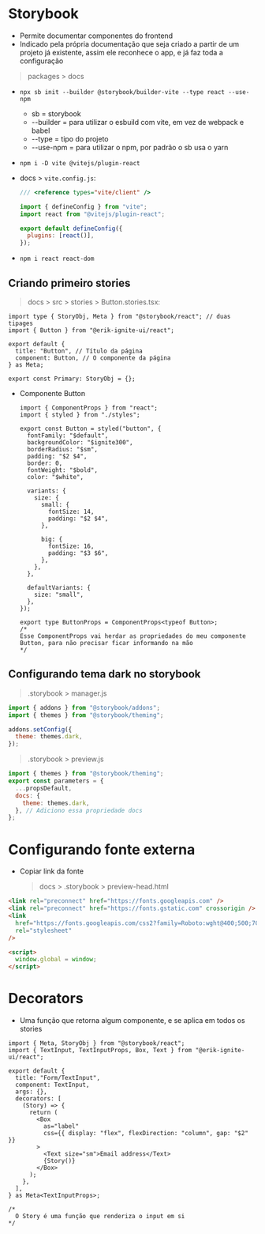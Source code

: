 # Storybook

- Permite documentar componentes do frontend
- Indicado pela própria documentação que seja criado a partir de um projeto já existente, assim ele reconhece o app, e
  já faz toda a configuração

> packages > docs

- `npx sb init --builder @storybook/builder-vite --type react --use-npm`
  - sb = storybook
  - --builder = para utilizar o esbuild com vite, em vez de webpack e babel
  - --type = tipo do projeto
  - --use-npm = para utilizar o npm, por padrão o sb usa o yarn
- `npm i -D vite @vitejs/plugin-react`
- docs > `vite.config.js`:

  ```js
  /// <reference types="vite/client" />

  import { defineConfig } from "vite";
  import react from "@vitejs/plugin-react";

  export default defineConfig({
    plugins: [react()],
  });
  ```

- `npm i react react-dom`

## Criando primeiro stories

> docs > src > stories > Button.stories.tsx:

```tsx
import type { StoryObj, Meta } from "@storybook/react"; // duas tipages
import { Button } from "@erik-ignite-ui/react";

export default {
  title: "Button", // Título da página
  component: Button, // O componente da página
} as Meta;

export const Primary: StoryObj = {};
```

- Componente Button

  ```tsx
  import { ComponentProps } from "react";
  import { styled } from "./styles";

  export const Button = styled("button", {
    fontFamily: "$default",
    backgroundColor: "$ignite300",
    borderRadius: "$sm",
    padding: "$2 $4",
    border: 0,
    fontWeight: "$bold",
    color: "$white",

    variants: {
      size: {
        small: {
          fontSize: 14,
          padding: "$2 $4",
        },

        big: {
          fontSize: 16,
          padding: "$3 $6",
        },
      },
    },

    defaultVariants: {
      size: "small",
    },
  });

  export type ButtonProps = ComponentProps<typeof Button>;
  /*
  Esse ComponentProps vai herdar as propriedades do meu componente Button, para não precisar ficar informando na mão
  */
  ```

## Configurando tema dark no storybook

> .storybook > manager.js

```js
import { addons } from "@storybook/addons";
import { themes } from "@storybook/theming";

addons.setConfig({
  theme: themes.dark,
});
```

> .storybook > preview.js

```js
import { themes } from "@storybook/theming";
export const parameters = {
  ...propsDefault,
  docs: {
    theme: themes.dark,
  }, // Adiciono essa propriedade docs
};
```

# Configurando fonte externa

- Copiar link da fonte
  > docs > .storybook > preview-head.html

```html
<link rel="preconnect" href="https://fonts.googleapis.com" />
<link rel="preconnect" href="https://fonts.gstatic.com" crossorigin />
<link
  href="https://fonts.googleapis.com/css2?family=Roboto:wght@400;500;700&display=swap"
  rel="stylesheet"
/>

<script>
  window.global = window;
</script>
```

# Decorators

- Uma função que retorna algum componente, e se aplica em todos os stories

```tsx
import { Meta, StoryObj } from "@storybook/react";
import { TextInput, TextInputProps, Box, Text } from "@erik-ignite-ui/react";

export default {
  title: "Form/TextInput",
  component: TextInput,
  args: {},
  decorators: [
    (Story) => {
      return (
        <Box
          as="label"
          css={{ display: "flex", flexDirection: "column", gap: "$2" }}
        >
          <Text size="sm">Email address</Text>
          {Story()}
        </Box>
      );
    },
  ],
} as Meta<TextInputProps>;

/*
  O Story é uma função que renderiza o input em si
*/
```
